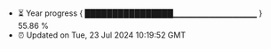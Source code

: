 - ⏳ Year progress { ████████████████▁▁▁▁▁▁▁▁▁▁▁▁▁▁ } 55.86 %
- ⏰ Updated on Tue, 23 Jul 2024 10:19:52 GMT

